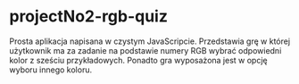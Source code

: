 # projectNo2-rgb-quiz

Prosta aplikacja napisana w czystym JavaScripcie. 
Przedstawia grę w której użytkownik ma za zadanie na podstawie numery RGB wybrać odpowiedni kolor z sześciu przykładowych. Ponadto gra wyposażona jest w opcję wyboru innego koloru. 
